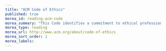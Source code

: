 ```yaml
---
title: "ACM Code of Ethics"
published: true
morea_id: reading-acm-code
morea_summary: "This Code identifies a commitment to ethical professional conduct through 24 statements of personal responsibility."
morea_type: reading
morea_url: http://www.acm.org/about/code-of-ethics
morea_sort_order: 1
morea_labels:
---
```

